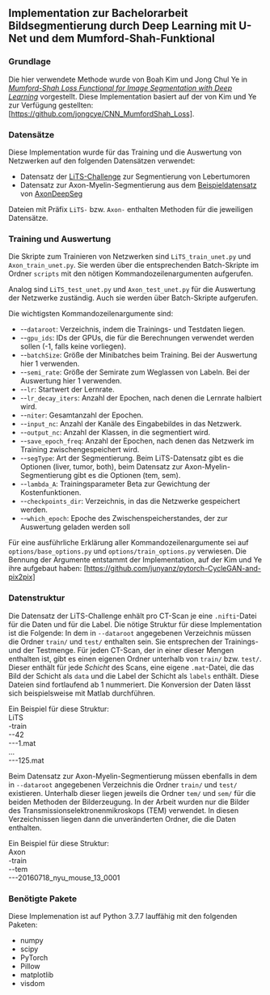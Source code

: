## Implementation zur Bachelorarbeit Bildsegmentierung durch Deep Learning mit U-Net und dem Mumford-Shah-Funktional
### Grundlage
Die hier verwendete Methode wurde von Boah Kim und Jong Chul Ye in [*Mumford-Shah Loss Functional for Image Segmentation with Deep Learning*](https://doi.org/10.1109/TIP.2019.2941265) vorgestellt. Diese Implementation basiert auf der von Kim und Ye zur Verfügung gestellten: [https://github.com/jongcye/CNN_MumfordShah_Loss]. 

### Datensätze
Diese Implementation wurde für das Training und die Auswertung von Netzwerken auf den folgenden Datensätzen verwendet:
* Datensatz der [LiTS-Challenge](http://www.lits-challenge.com) zur Segmentierung von Lebertumoren
* Datensatz zur Axon-Myelin-Segmentierung aus dem [Beispieldatensatz](https://axondeepseg.readthedocs.io/en/latest/documentation.html#example-dataset) von [AxonDeepSeg](https://github.com/neuropoly/axondeepseg)

Dateien mit Präfix `LiTS-` bzw. `Axon-` enthalten Methoden für die jeweiligen Datensätze.

### Training und Auswertung
Die Skripte zum Trainieren von Netzwerken sind `LiTS_train_unet.py` und `Axon_train_unet.py`. Sie werden über die entsprechenden Batch-Skripte im Ordner `scripts` mit den nötigen Kommandozeilenargumenten aufgerufen.

Analog sind `LiTS_test_unet.py` und `Axon_test_unet.py` für die Auswertung der Netzwerke zuständig. Auch sie werden über Batch-Skripte aufgerufen.

Die wichtigsten Kommandozeilenargumente sind:
* --`dataroot`: Verzeichnis, indem die Trainings- und Testdaten liegen.
* --`gpu_ids`: IDs der GPUs, die für die Berechnungen verwendet werden sollen (-1, falls keine vorliegen).
* --`batchSize`: Größe der Minibatches beim Training. Bei der Auswertung hier 1 verwenden.
* --`semi_rate`: Größe der Semirate zum Weglassen von Labeln. Bei der Auswertung hier 1 verwenden.
* --`lr`: Startwert der Lernrate.
* --`lr_decay_iters`: Anzahl der Epochen, nach denen die Lernrate halbiert wird.
* --`niter`: Gesamtanzahl der Epochen.
* --`input_nc`: Anzahl der Kanäle des Eingabebildes in das Netzwerk.
* --`output_nc`: Anzahl der Klassen, in die segmentiert wird.
* --`save_epoch_freq`: Anzahl der Epochen, nach denen das Netzwerk im Training zwischengespeichert wird.
* --`segType`: Art der Segmentierung. Beim LiTS-Datensatz gibt es die Optionen (liver, tumor, both), beim Datensatz zur Axon-Myelin-Segmentierung gibt es die Optionen (tem, sem).
* --`lambda_A`: Trainingsparameter Beta zur Gewichtung der Kostenfunktionen.
* --`checkpoints_dir`: Verzeichnis, in das die Netzwerke gespeichert werden.
* --`which_epoch`: Epoche des Zwischenspeicherstandes, der zur Auswertung geladen werden soll

Für eine ausführliche Erklärung aller Kommandozeilenargumente sei auf `options/base_options.py` und `options/train_options.py` verwiesen.
Die Bennung der Argumente entstammt der Implementation, auf der Kim und Ye ihre aufgebaut haben: [https://github.com/junyanz/pytorch-CycleGAN-and-pix2pix]

### Datenstruktur
Die Datensatz der LiTS-Challenge enhält pro CT-Scan je eine `.nifti`-Datei für die Daten und für die Label. Die nötige Struktur für diese Implementation ist die Folgende:
In dem in `--dataroot` angegebenen Verzeichnis müssen die Ordner `train/` und `test/` enthalten sein. Sie entsprechen der Trainings- und der Testmenge. Für jeden CT-Scan, der in einer dieser Mengen enthalten ist, gibt es einen eigenen Ordner unterhalb von `train/` bzw. `test/`. Dieser enthält für jede *Schicht* des Scans, eine eigene `.mat`-Datei, die das Bild der Schicht als `data` und die Label der Schicht als `labels` enthält. Diese Dateien sind fortlaufend ab 1 nummeriert. Die Konversion der Daten lässt sich beispielsweise mit Matlab durchführen.

Ein Beispiel für diese Struktur:  
LiTS  
-train  
--42  
---1.mat  
...  
---125.mat
            

Beim Datensatz zur Axon-Myelin-Segmentierung müssen ebenfalls in dem in `--dataroot` angegebenen Verzeichnis die Ordner `train/` und `test/` existieren. Unterhalb dieser liegen jeweils die Ordner `tem/` und `sem/` für die beiden Methoden der Bilderzeugung. In der Arbeit wurden nur die Bilder des Transmissionselektronenmikroskops (TEM) verwendet. In diesen Verzeichnissen liegen dann die unveränderten Ordner, die die Daten enthalten.

Ein Beispiel für diese Struktur:  
Axon  
-train  
--tem  
---20160718_nyu_mouse_13_0001

### Benötigte Pakete
Diese Implemenation ist auf Python 3.7.7 lauffähig mit den folgenden Paketen:
* numpy
* scipy
* PyTorch
* Pillow
* matplotlib
* visdom
